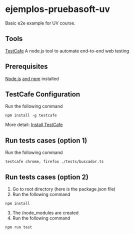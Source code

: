 # ejemplos-pruebasoft-uv
Basic e2e example for UV course.

## Tools
[TestCafe](https://devexpress.github.io/testcafe/)
A node.js tool to automate end-to-end web testing

## Prerequisites
[Node.js](https://nodejs.org/en/) [and npm](https://www.npmjs.com/) installed


## TestCafe Configuration
Run the following command
```
npm install -g testcafe
```
More detail: [Install TestCafe](https://devexpress.github.io/testcafe/documentation/guides/basic-guides/install-testcafe.html)  

## Run tests cases (option 1)
Run the following command
```
testcafe chrome, firefox ./tests/buscador.ts
```

## Run tests cases (option 2)
1. Go to root directory (here is the package.json file)
2. Run the following command
```
npm install
```
3. The /node_modules are created
4. Run the following command
```
npm run test
```




